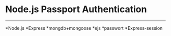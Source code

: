 # Node.js Passport Authentication
---
*Node.js
*Express
*mongdb+mongoose
*ejs
*passwort
*Express-session
